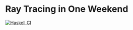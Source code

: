 # Ray Tracing in One Weekend 

[![Haskell CI](https://github.com/zarak/ray-tracing-one-weekend/actions/workflows/ray-tracing.yaml/badge.svg)](https://github.com/zarak/ray-tracing-one-weekend/actions/workflows/ray-tracing.yaml)
